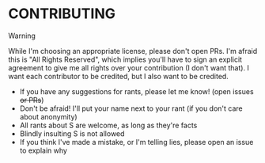 # CONTRIBUTING
> [!warning]
> While I'm choosing an appropriate license, please don't open PRs. I'm afraid this is "All Rights Reserved", which implies you'll have to sign an explicit agreement to give me all rights over your contribution (I don't want that). I want each contributor to be credited, but I also want to be credited.

- If you have any suggestions for rants, please let me know! (open issues ~~or PRs~~)
- Don't be afraid! I'll put your name next to your rant (if you don't care about anonymity)
- All rants about S are welcome, as long as they're facts
- Blindly insulting S is not allowed
- If you think I've made a mistake, or I'm telling lies, please open an issue to explain why
